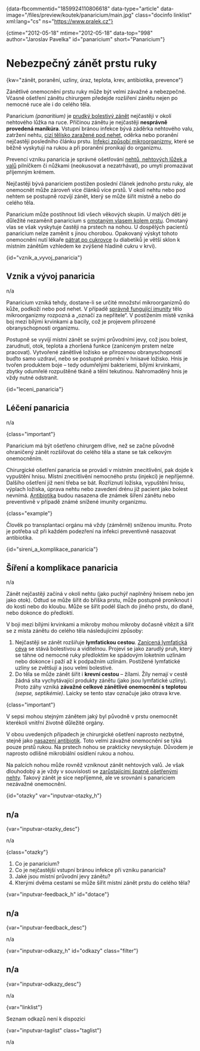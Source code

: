 
{data-fbcommentid="1859924110806618" data-type="article" data-image="/files/preview/koutek/panaricium/main.jpg" class="docinfo linklist" xml:lang="cs" ns="https://www.pralek.cz"}

{ctime="2012-05-18" mtime="2012-05-18" data-top="998" author="Jaroslav Pavelka" id="panaricium" short="Panaricium"}

# Nebezpečný zánět prstu ruky

<!-- generated attribute kw by user_updatekw.sh on 2021-11-10, do not edit -->

{kw="zánět, poranění, uzliny, úraz, teplota, krev, antibiotika, prevence"}

Zánětlivé onemocnění prstu ruky může být velmi závažné a nebezpečné. Včasné ošetření zánětu chirurgem předejde rozšíření zánětu nejen po nemocné ruce ale i do celého těla.

Panaricium _(panaritium)_ je [prudký bolestivý zánět][1] nejčastěji v okolí nehtového lůžka na ruce. Příčinou zánětu je nejčastěji **nesprávně provedená manikúra**. Vstupní bránou infekce bývá záděrka nehtového valu, zatržení nehtu, [cizí tělísko zaražené pod nehet][2], oděrka nebo poranění nejčastěji posledního článku prstu. [Infekci způsobí mikroorganizmy][3], které se běžně vyskytují na rukou a při poranění pronikají do organizmu.

Prevencí vzniku panaricia je správné ošetřování [nehtů, nehtových lůžek a valů][2] pilníčkem či nůžkami (neokusovat a nezatrhávat), po umytí promazávat příjemným krémem.

Nejčastěji bývá panariciem postižen poslední článek jednoho prstu ruky, ale onemocnět může zároveň více článků více prstů. V okolí nehtu nebo pod nehtem se postupně rozvíjí zánět, který se může šířit místně a nebo do celého těla.

Panaricium může postihnout lidi všech věkových skupin. U malých dětí je důležité nezaměnit panaricium s [omotaným vlasem kolem prstu][4]. Omotaný vlas se však vyskytuje častěji na prstech na nohou. U dospělých pacientů panaricium nelze zaměnit s jinou chorobou. Opakovaný výskyt tohoto onemocnění nutí lékaře [pátrat po cukrovce][5] (u diabetiků je větší sklon k místním zánětům vzhledem ke zvýšené hladině cukru v krvi).

{id="vznik\_a\_vyvoj_panaricia"}

## Vznik a vývoj panaricia

n/a

Panaricium vzniká tehdy, dostane-li se určité množství mikroorganizmů do kůže, podkoží nebo pod nehet. V případě [správně fungující imunity][6] tělo mikroorganizmy rozpozná a „označí za nepřítele“. V postižením místě vzniká boj mezi bílými krvinkami a bacily, což je projevem přirozené obranyschopnosti organizmu.

Postupně se vyvíjí místní zánět se svými průvodními jevy, což jsou bolest, zarudnutí, otok, teplota a zhoršená funkce (zaníceným prstem nelze pracovat). Vytvořené zánětlivé ložisko se přirozenou obranyschopností buďto samo uzdraví, nebo se postupně promění v hnisavé ložisko. Hnis je tvořen produktem boje – tedy odumřelými bakteriemi, bílými krvinkami, zbytky odumřelé rozpuštěné tkáně a tělní tekutinou. Nahromaděný hnis je vždy nutné odstranit.

{id="leceni_panaricia"}

## Léčení panaricia

n/a

{class="important"}

Panaricium má být ošetřeno chirurgem dříve, než se začne původně ohraničený zánět rozšiřovat do celého těla a stane se tak celkovým onemocněním.

Chirurgické ošetření panaricia se provádí v místním znecitlivění, pak dojde k vypuštění hnisu. Místní znecitlivění nemocného prstu (injekcí) je nepříjemné. Dalšího ošetření již není třeba se bát. Rozříznutí ložiska, vypuštění hnisu, výplach ložiska, úprava nehtu nebo zavedení drénu již pacient jako bolest nevnímá. [Antibiotika][7] budou nasazena dle známek šíření zánětu nebo preventivně v případě známé snížené imunity organizmu.

{class="example"}

Člověk po transplantaci orgánu má vždy (záměrně) sníženou imunitu. Proto je potřeba už při každém podezření na infekci preventivně nasazovat antibiotika.

{id="sireni\_a\_komplikace_panaricia"}

## Šíření a komplikace panaricia

n/a

Zánět nejčastěji začíná v okolí nehtu (jako puchýř naplněný hnisem nebo jen jako otok). Odtud se může šířit do bříška prstu, může postupně proniknout i do kosti nebo do kloubu. Může se šířit podél šlach do jiného prstu, do dlaně, nebo dokonce do předloktí.

V boji mezi bílými krvinkami a mikroby mohou mikroby dočasně vítězit a šířit se z místa zánětu do celého těla následujícími způsoby:

  1. Nejčastěji se zánět rozšiřuje **lymfatickou cestou**. [Zanícená lymfatická céva][8] se stává bolestivou a viditelnou. Projeví se jako zarudlý pruh, který se táhne od nemocné ruky předloktím ke spádovým loketním uzlinám nebo dokonce i paží až k podpažním uzlinám. Postižené lymfatické uzliny se zvětšují a jsou velmi bolestivé.
  2. Do těla se může zánět šířit i **krevní cestou** – žílami. Žíly nemají v cestě žádná síta vychytávající produkty zánětu (jako jsou lymfatické uzliny). Proto záhy vzniká **závažné celkové zánětlivé onemocnění s teplotou** _(sepse, septikémie)_. Laicky se tento stav označuje jako otrava krve.

{class="important"}

V sepsi mohou stejným zánětem jaký byl původně v prstu onemocnět kterékoli vnitřní životně důležité orgány.

V obou uvedených případech je chirurgické ošetření naprosto nezbytné, stejně jako [nasazení antibiotik][7]. Toto velmi závažné onemocnění se týká pouze prstů rukou. Na prstech nohou se prakticky nevyskytuje. Důvodem je naprosto odlišné mikrobiální osídlení rukou a nohou.

Na palcích nohou může rovněž vzniknout zánět nehtových valů. Je však dlouhodobý a je vždy v souvislosti se [zarůstajícími špatně ošetřenými nehty][9]. Takový zánět je sice nepříjemné, ale ve srovnání s panariciem nezávažné onemocnění.

{id="otazky" var="inputvar-otazky_h"}

## n/a

{var="inputvar-otazky_desc"}

n/a

{class="otazky"}

  1. Co je panaricium?
  2. Co je nejčastější vstupní bránou infekce při vzniku panaricia?
  3. Jaké jsou místní průvodní jevy zánětu?
  4. Kterými dvěma cestami se může šířit místní zánět prstu do celého těla?

{var="inputvar-feedback_h" id="dotace"}

## n/a

{var="inputvar-feedback_desc"}

n/a

{var="inputvar-odkazy_h" id="odkazy" class="filter"}

## n/a

{var="inputvar-odkazy_desc"}

n/a

{var="linklist"}

Seznam odkazů není k dispozici

{var="inputvar-taglist" class="taglist"}

n/a

 [1]: vyvoj_zanetu
 [2]: poraneni_nehtu
 [3]: bakterie
 [4]: urazy_batolat
 [5]: cukrovka
 [6]: imunita
 [7]: antibiotika
 [8]: uzliny
 [9]: zarustajici_nehty

